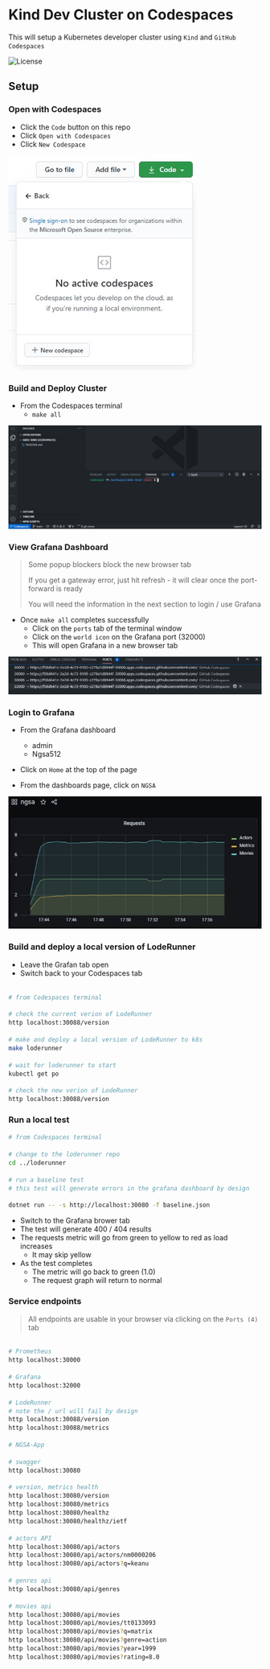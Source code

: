 # Kind Dev Cluster on Codespaces

This will setup a Kubernetes developer cluster using `Kind` and `GitHub Codespaces`

![License](https://img.shields.io/badge/license-MIT-green.svg)

## Setup

### Open with Codespaces

- Click the `Code` button on this repo
- Click `Open with Codespaces`
- Click `New Codespace`

![Create Codespace](./images/OpenWithCodespaces.jpg)

### Build and Deploy Cluster

- From the Codespaces terminal
  - `make all`

![Running Codespace](./images/RunningCodespace.jpg)

### View Grafana Dashboard

> Some popup blockers block the new browser tab
>
> If you get a gateway error, just hit refresh - it will clear once the port-forward is ready
>
> You will need the information in the next section to login / use Grafana

- Once `make all` completes successfully
  - Click on the `ports` tab of the terminal window
  - Click on the `world icon` on the Grafana port (32000)
  - This will open Grafana in a new browser tab

![Codespace Ports](./images/CodespacePorts.jpg)

### Login to Grafana

- From the Grafana dashboard
  - admin
  - Ngsa512

- Click on `Home` at the top of the page
- From the dashboards page, click on `NGSA`

![Grafana](./images/Grafana.jpg)

### Build and deploy a local version of LodeRunner

- Leave the Grafan tab open
- Switch back to your Codespaces tab

```bash

# from Codespaces terminal

# check the current verion of LodeRunner
http localhost:30088/version

# make and deploy a local version of LodeRunner to k8s
make loderunner

# wait for loderunner to start
kubectl get po

# check the new verion of LodeRunner
http localhost:30088/version

```

### Run a local test

```bash
# from Codespaces terminal

# change to the loderunner repo
cd ../loderunner

# run a baseline test
# this test will generate errors in the grafana dashboard by design

dotnet run -- -s http://localhost:30080 -f baseline.json

```

- Switch to the Grafana brower tab
- The test will generate 400 / 404 results
- The requests metric will go from green to yellow to red as load increases
  - It may skip yellow
- As the test completes
  - The metric will go back to green (1.0)
  - The request graph will return to normal

### Service endpoints

> All endpoints are usable in your browser via clicking on the `Ports (4)` tab

```bash

# Prometheus
http localhost:30000

# Grafana
http localhost:32000

# LodeRunner
# note the / url will fail by design
http localhost:30088/version
http localhost:30088/metrics

# NGSA-App

# swagger
http localhost:30080

# version, metrics health
http localhost:30080/version
http localhost:30080/metrics
http localhost:30080/healthz
http localhost:30080/healthz/ietf

# actors API
http localhost:30080/api/actors
http localhost:30080/api/actors/nm0000206
http localhost:30080/api/actors?q=keanu

# genres api
http localhost:30080/api/genres

# movies api
http localhost:30080/api/movies
http localhost:30080/api/movies/tt0133093
http localhost:30080/api/movies?q=matrix
http localhost:30080/api/movies?genre=action
http localhost:30080/api/movies?year=1999
http localhost:30080/api/movies?rating=8.0

```

